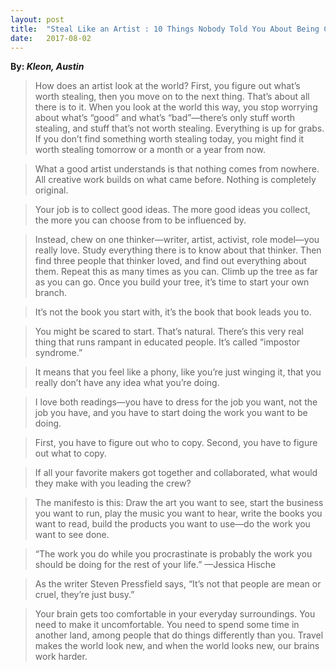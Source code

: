 ```yaml
---
layout: post
title:  "Steal Like an Artist : 10 Things Nobody Told You About Being Creative"
date:   2017-08-02
---
```


**By: *Kleon, Austin***

> How does an artist look at the world? First, you figure out what’s worth stealing, then you move on to the next thing. That’s about all there is to it. When you look at the world this way, you stop worrying about what’s “good” and what’s “bad”—there’s only stuff worth stealing, and stuff that’s not worth stealing. Everything is up for grabs. If you don’t find something worth stealing today, you might find it worth stealing tomorrow or a month or a year from now. 

> What a good artist understands is that nothing comes from nowhere. All creative work builds on what came before. Nothing is completely original. 

> Your job is to collect good ideas. The more good ideas you collect, the more you can choose from to be influenced by. 

> Instead, chew on one thinker—writer, artist, activist, role model—you really love. Study everything there is to know about that thinker. Then find three people that thinker loved, and find out everything about them. Repeat this as many times as you can. Climb up the tree as far as you can go. Once you build your tree, it’s time to start your own branch. 

> It’s not the book you start with, it’s the book that book leads you to. 

> You might be scared to start. That’s natural. There’s this very real thing that runs rampant in educated people. It’s called “impostor syndrome.” 

> It means that you feel like a phony, like you’re just winging it, that you really don’t have any idea what you’re doing. 

> I love both readings—you have to dress for the job you want, not the job you have, and you have to start doing the work you want to be doing. 

> First, you have to figure out who to copy. Second, you have to figure out what to copy. 

> If all your favorite makers got together and collaborated, what would they make with you leading the crew? 

> The manifesto is this: Draw the art you want to see, start the business you want to run, play the music you want to hear, write the books you want to read, build the products you want to use—do the work you want to see done. 

> “The work you do while you procrastinate is probably the work you should be doing for the rest of your life.” —Jessica Hische 

> As the writer Steven Pressfield says, “It’s not that people are mean or cruel, they’re just busy.” 

> Your brain gets too comfortable in your everyday surroundings. You need to make it uncomfortable. You need to spend some time in another land, among people that do things differently than you. Travel makes the world look new, and when the world looks new, our brains work harder. 
